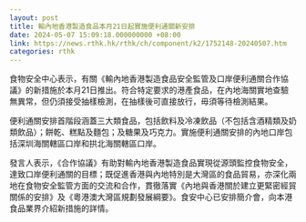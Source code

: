```yaml
---
layout: post
title: 輸內地香港製造食品本月21日起實施便利通關新安排
date: 2024-05-07 15:09:18.000000000 +08:00
link: https://news.rthk.hk/rthk/ch/component/k2/1752148-20240507.htm
categories: rthk
---
```


食物安全中心表示，有關《輸內地香港製造食品安全監管及口岸便利通關合作協議》的新措施於本月21日推出。符合特定要求的港產食品，在內地海關實地查驗無異常，但仍須接受抽樣檢測，在抽樣後可直接放行，毋須等待檢測結果。

便利通關安排首階段涵蓋三大類食品，包括飲料及冷凍飲品（不包括含酒精類及奶類飲品）；餅乾、糕點及麵包；及糖果及巧克力。實施便利通關安排的內地口岸包括深圳海關轄區口岸和拱北海關轄區口岸。

發言人表示，《合作協議》有助對輸內地香港製造食品實現從源頭監控食物安全，達致口岸便利通關的目標；既促進香港與內地特別是大灣區的食品貿易，亦深化兩地在食物安全監管方面的交流和合作，貫徹落實《內地與香港關於建立更緊密經貿關係的安排》及《粵港澳大灣區規劃發展綱要》。食安中心已安排簡介會，向本港食品業界介紹新措施的詳情。
